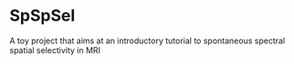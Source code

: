 # SpSpSel
A toy project that aims at an introductory tutorial to spontaneous spectral spatial selectivity in MRI
